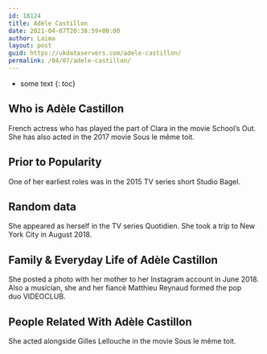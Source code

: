 ```yaml
---
id: 18124
title: Adèle Castillon
date: 2021-04-07T20:38:59+00:00
author: Laima
layout: post
guid: https://ukdataservers.com/adele-castillon/
permalink: /04/07/adele-castillon/
---
```


* some text
{: toc}


## Who is Adèle Castillon
                  
                  
                  
French actress who has played the part of Clara in the movie School&#8217;s Out. She has also acted in the 2017 movie Sous le même toit. 
                  
              
            
              
            
                
                
                
## Prior to Popularity
                  
                  
                  
One of her earliest roles was in the 2015 TV series short Studio Bagel. 
                  
              
            
              
            
                
                
                
## Random data
                  
                  
                  
She appeared as herself in the TV series Quotidien. She took a trip to New York City in August 2018. 
                  
              
            
              
            
                
                
                
## Family & Everyday Life of Adèle Castillon
                  
                  
                  
She posted a photo with her mother to her Instagram account in June 2018. Also a musician, she and her fiancé Matthieu Reynaud formed the pop duo VIDEOCLUB. 
                  
              
            
              
            
                
                
                
## People Related With Adèle Castillon
                  
                  
                  
She acted alongside Gilles Lellouche in the movie Sous le même toit. 
                  
              
            
              
            
                
              
            
              
              
            
            
              
            
          
          
          